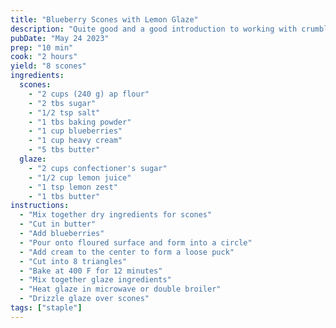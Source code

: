 ```yaml
---
title: "Blueberry Scones with Lemon Glaze"
description: "Quite good and a good introduction to working with crumbly food"
pubDate: "May 24 2023"
prep: "10 min"
cook: "2 hours"
yield: "8 scones"
ingredients:
  scones:
    - "2 cups (240 g) ap flour"
    - "2 tbs sugar"
    - "1/2 tsp salt"
    - "1 tbs baking powder"
    - "1 cup blueberries"
    - "1 cup heavy cream"
    - "5 tbs butter"
  glaze:
    - "2 cups confectioner's sugar"
    - "1/2 cup lemon juice"
    - "1 tsp lemon zest"
    - "1 tbs butter"
instructions:
  - "Mix together dry ingredients for scones"
  - "Cut in butter"
  - "Add blueberries"
  - "Pour onto floured surface and form into a circle"
  - "Add cream to the center to form a loose puck"
  - "Cut into 8 triangles"
  - "Bake at 400 F for 12 minutes"
  - "Mix together glaze ingredients"
  - "Heat glaze in microwave or double broiler"
  - "Drizzle glaze over scones"
tags: ["staple"]
---
```

